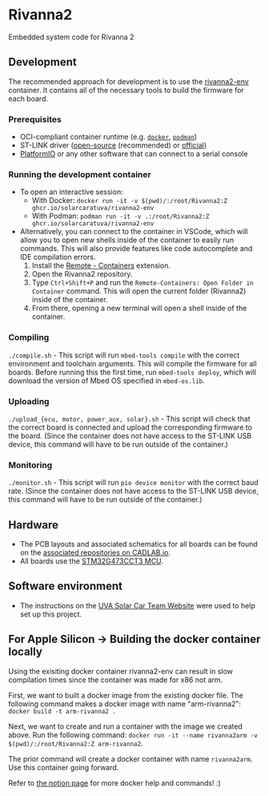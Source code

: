# Rivanna2

Embedded system code for Rivanna 2

## Development
The recommended approach for development is to use the [rivanna2-env](https://github.com/orgs/solarcaratuva/packages/container/package/rivanna2-env) container. It contains all of the necessary tools to build the firmware for each board. 

### Prerequisites
- OCI-compliant container runtime (e.g. [`docker`](https://docs.docker.com/engine/install/), [`podman`](https://podman.io/getting-started/installation))
- ST-LINK driver ([open-source](https://github.com/stlink-org/stlink) (recommended) or [official](https://www.st.com/en/development-tools/stsw-link009.html))
- [PlatformIO](https://platformio.org/install/cli) or any other software that can connect to a serial console

### Running the development container
- To open an interactive session:
  - With Docker: `docker run -it -v $(pwd)/:/root/Rivanna2:Z ghcr.io/solarcaratuva/rivanna2-env`
  - With Podman: `podman run -it -v .:/root/Rivanna2:Z ghcr.io/solarcaratuva/rivanna2-env` 
- Alternatively, you can connect to the container in VSCode, which will allow you to open new shells inside of the container to easily run commands. This will also provide features like code autocomplete and IDE compilation errors. 
  1. Install the [Remote - Containers](https://marketplace.visualstudio.com/items?itemName=ms-vscode-remote.remote-containers) extension.
  2. Open the Rivanna2 repository.
  3. Type `Ctrl+Shift+P` and run the `Remote-Containers: Open Folder in Container` command. This will open the current folder (Rivanna2) inside of the container.
  4. From there, opening a new terminal will open a shell inside of the container.

### Compiling
`./compile.sh` - This script will run `mbed-tools compile` with the correct environment and toolchain arguments. This will compile the firmware for all boards. Before running this the first time, run `mbed-tools deploy`, which will download the version of Mbed OS specified in `mbed-os.lib`.

### Uploading
`./upload_{ecu, motor, power_aux, solar}.sh` - This script will check that the correct board is connected and upload the corresponding firmware to the board. (Since the container does not have access to the ST-LINK USB device, this command will have to be run outside of the container.)

### Monitoring
`./monitor.sh` - This script will run `pio device monitor` with the correct baud rate. (Since the container does not have access to the ST-LINK USB device, this command will have to be run outside of the container.)

## Hardware
* The PCB layouts and associated schematics for all boards can be found on the [associated repositories on CADLAB.io](https://cadlab.io/solar-car-uva).
* All boards use the [STM32G473CCT3 MCU](https://www.st.com/resource/en/datasheet/stm32g473ce.pdf).

## Software environment
* The instructions on the [UVA Solar Car Team Website](https://solarcaratuva.github.io/software/stm32-mbed-info.html) were used to help set up this project.

## For Apple Silicon -> Building the docker container locally
Using the exisiting docker container rivanna2-env can result in slow compilation times since the container was made for x86 not arm. 

First, we want to built a docker image from the existing docker file. The following command makes a docker image with name "arm-rivanna2":
`docker build -t arm-rivanna2 .`

Next, we want to create and run a container with the image we created above. Run the following command: `docker run -it --name rivanna2arm -v $(pwd)/:/root/Rivanna2:Z arm-rivanna2`.

The prior command will create a docker container with name `rivanna2arm`. Use this container going forward. 

Refer to [the notion page](https://peppered-song-568.notion.site/Docker-Help-Desk-711ef6f7045e4865a3dd7e7e5ba39755) for more docker help and commands! :)
